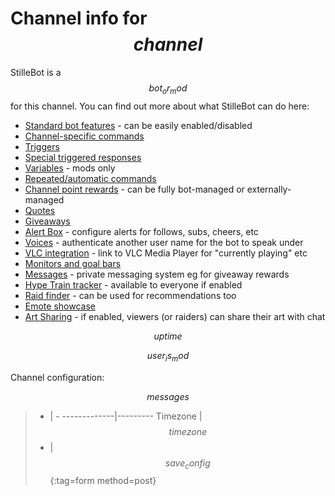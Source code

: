 # Channel info for $$channel$$

StilleBot is a $$bot_or_mod$$ for this channel. You can find out more about what
StilleBot can do here:

* [Standard bot features](features) - can be easily enabled/disabled
* [Channel-specific commands](commands)
* [Triggers](triggers)
* [Special triggered responses](specials)
* [Variables](variables) - mods only
* [Repeated/automatic commands](repeats)
* [Channel point rewards](pointsrewards) - can be fully bot-managed or externally-managed
* [Quotes](quotes)
* [Giveaways](giveaway)
* [Alert Box](alertbox) - configure alerts for follows, subs, cheers, etc
* [Voices](voices) - authenticate another user name for the bot to speak under
* [VLC integration](vlc) - link to VLC Media Player for "currently playing" etc
* [Monitors and goal bars](monitors)
* [Messages](messages) - private messaging system eg for giveaway rewards
* [Hype Train tracker](/hypetrain?for=$$channel$$) - available to everyone if enabled
* [Raid finder](/raidfinder?for=$$channel$$) - can be used for recommendations too
* [Emote showcase](/emotes?broadcaster=$$channel$$)
* [Art Sharing](share) - if enabled, viewers (or raiders) can share their art with chat

$$uptime$$

$$user_is_mod$$

Channel configuration:

$$messages$$

> - | -
> -------------|---------
> Timezone     | $$timezone$$
> - | $$save_config$$
{:tag=form method=post}
